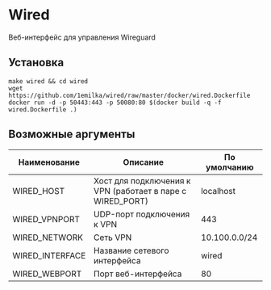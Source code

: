 # Wired
Веб-интерфейс для управления Wireguard
## Установка
```shell
make wired && cd wired
wget https://github.com/1emilka/wired/raw/master/docker/wired.Dockerfile
docker run -d -p 50443:443 -p 50080:80 $(docker build -q -f wired.Dockerfile .)
```
## Возможные аргументы
Наименование | Описание | По умолчанию
--- | --- | ---
WIRED_HOST | Хост для подключения к VPN (работает в паре с WIRED_PORT) | localhost
WIRED_VPNPORT | UDP-порт подключения к VPN | 443
WIRED_NETWORK | Сеть VPN | 10.100.0.0/24
WIRED_INTERFACE | Название сетевого интерфейса | wired
WIRED_WEBPORT | Порт веб-интерфейса | 80